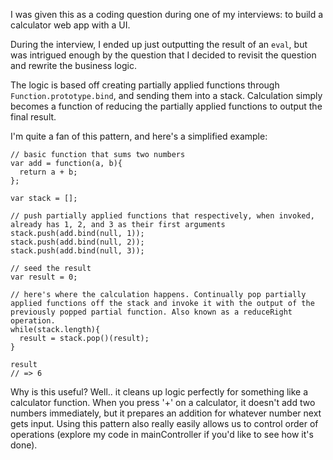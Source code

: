 I was given this as a coding question during one of my interviews: to build a calculator web app with a UI.

During the interview, I ended up just outputting the result of an `eval`, but was intrigued enough by the question that I decided to revisit the question and rewrite the business logic.

The logic is based off creating partially applied functions through `Function.prototype.bind`, and sending them into a stack. Calculation simply becomes a function of reducing the partially applied functions to output the final result.

I'm quite a fan of this pattern, and here's a simplified example:

````
// basic function that sums two numbers
var add = function(a, b){
  return a + b;
};

var stack = [];

// push partially applied functions that respectively, when invoked, already has 1, 2, and 3 as their first arguments
stack.push(add.bind(null, 1));
stack.push(add.bind(null, 2));
stack.push(add.bind(null, 3));

// seed the result
var result = 0;

// here's where the calculation happens. Continually pop partially applied functions off the stack and invoke it with the output of the previously popped partial function. Also known as a reduceRight operation.
while(stack.length){
  result = stack.pop()(result);
}

result
// => 6
````

Why is this useful? Well.. it cleans up logic perfectly for something like a calculator function. When you press '+' on a calculator, it doesn't add two numbers immediately, but it prepares an addition for whatever number next gets input. Using this pattern also really easily allows us to control order of operations (explore my code in mainController if you'd like to see how it's done).